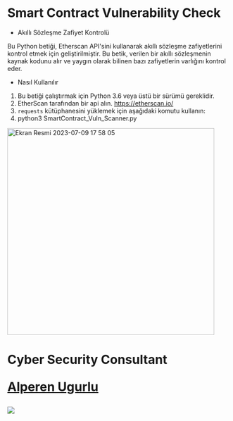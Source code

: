 # Smart Contract Vulnerability Check

- Akıllı Sözleşme Zafiyet Kontrolü

Bu Python betiği, Etherscan API'sini kullanarak akıllı sözleşme zafiyetlerini kontrol etmek için geliştirilmiştir. 
Bu betik, verilen bir akıllı sözleşmenin kaynak kodunu alır ve yaygın olarak bilinen bazı zafiyetlerin varlığını kontrol eder.

- Nasıl Kullanılır

1. Bu betiği çalıştırmak için Python 3.6 veya üstü bir sürümü gereklidir.
2. EtherScan tarafından bir api alın. https://etherscan.io/
3. `requests` kütüphanesini yüklemek için aşağıdaki komutu kullanın:
4. python3 SmartContract_Vuln_Scanner.py

<img width="470" alt="Ekran Resmi 2023-07-09 17 58 05" src="https://github.com/alperenugurlu/SmartContract_Vuln_Scanner/assets/64872731/21d635e3-139a-4fb6-9452-e661b0cb41ed">






# Cyber Security Consultant <p><a href="https://www.linkedin.com/in/alperen-ugurlu-7b57b7178/">Alperen Ugurlu</a></p>

<picture>
<source
  srcset="https://github-readme-stats.vercel.app/api?username=alperenugurlu&show_icons=true&theme=dark"
  media="(prefers-color-scheme: dark)"
/>
<source
  srcset="https://github-readme-stats.vercel.app/api?username=alperenugurlu&show_icons=true"
  media="(prefers-color-scheme: light), (prefers-color-scheme: no-preference)"
/>
<img src="https://github-readme-stats.vercel.app/api?username=alperenugurlu&show_icons=true" />
</picture>
